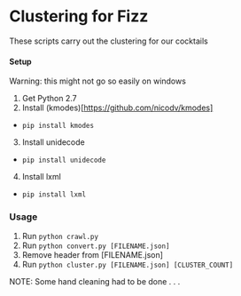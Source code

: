 # Clustering for Fizz
These scripts carry out the clustering for our cocktails

#### Setup
Warning: this might not go so easily on windows
1. Get Python 2.7
2. Install (kmodes)[https://github.com/nicodv/kmodes]
  * `pip install kmodes`
3. Install unidecode
  * `pip install unidecode`
4. Install lxml
  * `pip install lxml`

### Usage
1. Run `python crawl.py`
2. Run `python convert.py [FILENAME.json]`
3. Remove header from [FILENAME.json]
4. Run `python cluster.py [FILENAME.json] [CLUSTER_COUNT]`

NOTE: Some hand cleaning had to be done . . .
